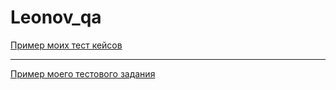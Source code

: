 # Leonov_qa

[Пример моих тест кейсов](https://docs.google.com/spreadsheets/d/1Q-T1tdi4StW717nekLOH-DskU_pEs6MhRM7DKkGt49Q/edit#gid=306401338)

____

[Пример моего тестового задания](https://docs.google.com/spreadsheets/d/1LKA4YK8dG4J2wQGYNDxclz428bnU2G2W_TcszKOaIy4/edit#gid=0)



